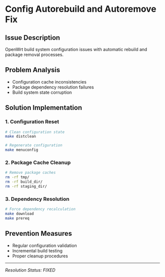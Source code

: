 # Config Autorebuild and Autoremove Fix

## Issue Description
OpenWrt build system configuration issues with automatic rebuild and package removal processes.

## Problem Analysis
- Configuration cache inconsistencies
- Package dependency resolution failures
- Build system state corruption

## Solution Implementation

### 1. Configuration Reset
```bash
# Clean configuration state
make distclean

# Regenerate configuration
make menuconfig
```

### 2. Package Cache Cleanup
```bash
# Remove package caches
rm -rf tmp/
rm -rf build_dir/
rm -rf staging_dir/
```

### 3. Dependency Resolution
```bash
# Force dependency recalculation
make download
make prereq
```

## Prevention Measures
- Regular configuration validation
- Incremental build testing
- Proper cleanup procedures

---
*Resolution Status: FIXED*